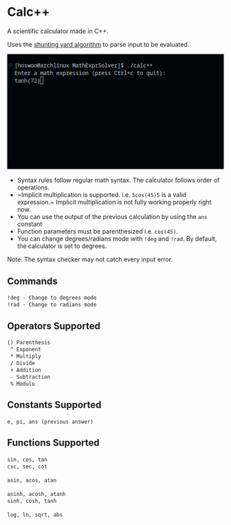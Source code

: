 # Calc++
A scientific calculator made in C++.

Uses the [shunting yard algorithm](https://en.wikipedia.org/wiki/Shunting_yard_algorithm) to parse input to be evaluated.

![Example](images/calc++.gif)

* Syntax rules follow regular math syntax. The calculator follows order of operations.
* ~Implicit multiplication is supported. i.e. `5cos(45)5` is a valid expression.~ Implicit multiplication is not fully working properly right now.
* You can use the output of the previous calculation by using the `ans` constant
* Function parameters must be parenthesized i.e. `cos(45)`.
* You can change degrees/radians mode with `!deg` and `!rad`. By default, the calculator is set to degrees.

Note: The syntax checker may not catch every input error.

## Commands
```
!deg - Change to degrees mode
!rad - Change to radians mode
```
## Operators Supported
```
() Parenthesis
 ^ Exponent
 * Multiply
 / Divide
 + Addition
 - Subtraction
 % Modulo
```

## Constants Supported
```
e, pi, ans (previous answer)
```

## Functions Supported
```
sin, cos, tan
csc, sec, cot

asin, acos, atan

asinh, acosh, atanh
sinh, cosh, tanh

log, ln, sqrt, abs

```
